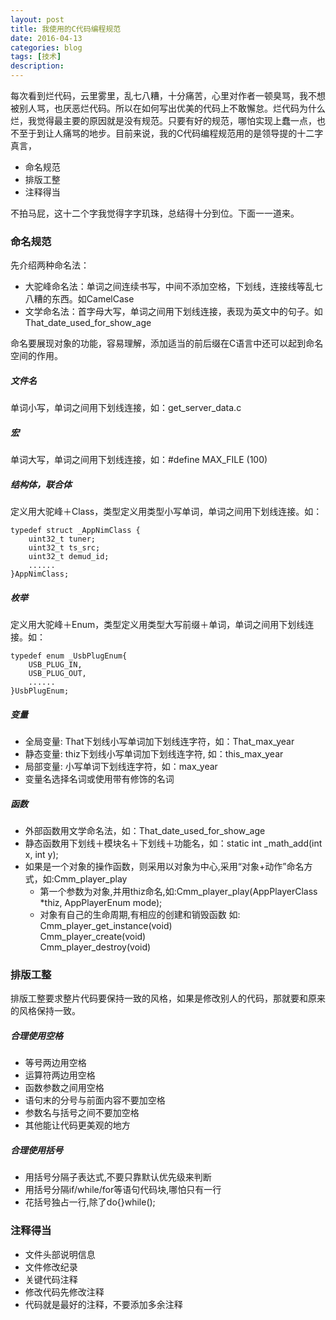 ```yaml
---
layout: post
title: 我使用的C代码编程规范
date: 2016-04-13
categories: blog
tags: [技术]
description: 
---
```


每次看到烂代码，云里雾里，乱七八糟，十分痛苦，心里对作者一顿臭骂，我不想被别人骂，也厌恶烂代码。所以在如何写出优美的代码上不敢懈怠。烂代码为什么烂，我觉得最主要的原因就是没有规范。只要有好的规范，哪怕实现上蠢一点，也不至于到让人痛骂的地步。目前来说，我的C代码编程规范用的是领导提的十二字真言，

- 命名规范
- 排版工整
- 注释得当

不拍马屁，这十二个字我觉得字字玑珠，总结得十分到位。下面一一道来。

### 命名规范

先介绍两种命名法：  
- 大驼峰命名法：单词之间连续书写，中间不添加空格，下划线，连接线等乱七八糟的东西。如CamelCase
- 文学命名法：首字母大写，单词之间用下划线连接，表现为英文中的句子。如 That_date_used_for_show_age

命名要展现对象的功能，容易理解，添加适当的前后缀在C语言中还可以起到命名空间的作用。

##### 文件名
单词小写，单词之间用下划线连接，如：get_server_data.c

##### 宏 
单词大写，单词之间用下划线连接，如：#define MAX_FILE (100)

##### 结构体，联合体
定义用大驼峰＋Class，类型定义用类型小写单词，单词之间用下划线连接。如：

```
typedef struct _AppNimClass {
    uint32_t tuner; 
    uint32_t ts_src; 
    uint32_t demud_id;
    ...... 
}AppNimClass;
```

##### 枚举
定义用大驼峰＋Enum，类型定义用类型大写前缀＋单词，单词之间用下划线连接。如：

```
typedef enum _UsbPlugEnum{
    USB_PLUG_IN,
    USB_PLUG_OUT, 
    ......
}UsbPlugEnum;
```

##### 变量
- 全局变量: That下划线小写单词加下划线连字符，如：That_max_year    
- 静态变量: thiz下划线小写单词加下划线连字符, 如：this_max_year  
- 局部变量: 小写单词下划线连字符，如：max_year  
- 变量名选择名词或使用带有修饰的名词

##### 函数
- 外部函数用文学命名法，如：That_date_used_for_show_age   
- 静态函数用下划线＋模块名＋下划线＋功能名，如：static int _math_add(int x, int y);   
- 如果是一个对象的操作函数，则采用以对象为中心,采用“对象+动作”命名方式，如:Cmm_player_play  
  - 第一个参数为对象,并用thiz命名,如:Cmm_player_play(AppPlayerClass *thiz, AppPlayerEnum mode);
  - 对象有自己的生命周期,有相应的创建和销毁函数  如:  
  Cmm_player_get_instance(void)  
  Cmm_player_create(void)  
  Cmm_player_destroy(void)

### 排版工整
排版工整要求整片代码要保持一致的风格，如果是修改别人的代码，那就要和原来的风格保持一致。

##### 合理使用空格
- 等号两边用空格
- 运算符两边用空格
- 函数参数之间用空格
- 语句末的分号与前面内容不要加空格
- 参数名与括号之间不要加空格
- 其他能让代码更美观的地方

##### 合理使用括号
- 用括号分隔子表达式,不要只靠默认优先级来判断
- 用括号分隔if/while/for等语句代码块,哪怕只有一行 
- 花括号独占一行,除了do{}while();

### 注释得当
- 文件头部说明信息
- 文件修改纪录
- 关键代码注释
- 修改代码先修改注释
- 代码就是最好的注释，不要添加多余注释
 

